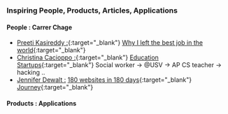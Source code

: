 ### Inspiring People, Products, Articles, Applications

#### People : Carrer Chage
- [Preeti Kasireddy :](https://twitter.com/iam_preethi){:target="_blank"}
[Why I left the best job in the world](https://medium.com/swlh/why-i-left-the-best-job-in-the-world-3689a5a4649a){:target="_blank"}
- [Christina Cacioppo :](https://twitter.com/christinacaci){:target="_blank"}
[Education Startups](http://christinacacioppo.com/blog/education-startups){:target="_blank"} Social worker -> @USV -> AP CS teacher -> hacking ..
- [Jennifer Dewalt :](https://twitter.com/JenniferDewalt)
[180 websites in 180 days](blog.jenniferdewalt.com/post/56319597560/im-learning-to-code-by-building-180-websites-in){:target="_blank"}
[Journey](https://www.linkedin.com/in/jenniferdewalt){:target="_blank"}

#### Products : Applications
